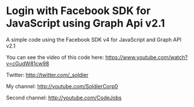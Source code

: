 Login with Facebook SDK for JavaScript using Graph Api v2.1
======================================

A simple code using the Facebook SDK v4 for JavaScript and Graph API v2.1

You can see the video of this code here: https://www.youtube.com/watch?v=cGudW81cw98

Twitter: http://twitter.com/_soldier

My channel: http://youtube.com/SoldierCorp0

Second channel: http://youtube.com/CodeJobs
